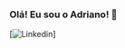 ### Olá! Eu sou o Adriano! 👋

[![Linkedin](https://img.shields.io/badge/LinkedIn-0077B5?style=for-the-badge&logo=linkedin&logoColor=white)]
